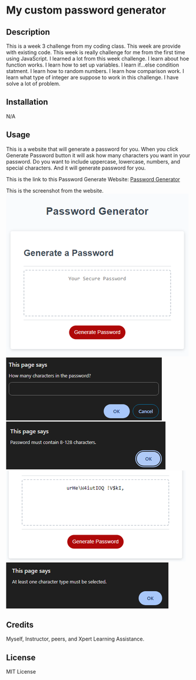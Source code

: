 # My custom password generator

## Description

This is a week 3 challenge from my coding class. This week are provide with existing code. This week is really challenge for me from the first time using JavaScript. I learned a lot from this week challenge. I learn about hoe function works. I learn how to set up variables. I learn if...else condition statment. I learn how to random numbers. I learn how comparison work. I learn what type of integer are suppose to work in this challenge. I have solve a lot of problem.

## Installation

N/A

## Usage

This is a website that will generate a password for you.
When you click Generate Password button it will ask how many characters you want in your password. Do you want to include uppercase, lowercase, numbers, and special characters. And it will generate password for you.

This is the link to this Password Generate Website:
[Password Generator](https://fonknp.github.io/Fon-03-Custom-Generate-Password/)

This is the screenshot from the website.
![GeneratePasswordScreenshot](/assets/images/GenerateScreenShot-01.png)
![HowmanyCharacters](/assets/images/HowManyCharacters.png)
![MustHavewindow](/assets/images/PasswordMustHave.png)
![GeneratePassword](/assets/images/GeneratePassword.png)
![AtLeastOne](/assets/images/AtLeastOne.png)



## Credits
 
 Myself, Instructor, peers, and Xpert Learning Assistance.

## License

MIT License
